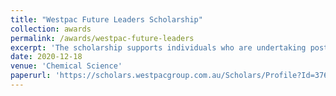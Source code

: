 ```yaml
---
title: "Westpac Future Leaders Scholarship"
collection: awards
permalink: /awards/westpac-future-leaders
excerpt: 'The scholarship supports individuals who are undertaking post-graduate study that will ultimately make a difference to Australia in one of three areas; technology and innovation, fostering Australian-Asian ties, and enabling positive social change. As well as your studies, the scholarship provides a nine-month Leadership Development Program which will build on your personal strengths and give you the insights, learning and inspiration you need to make your mark on the world.'
date: 2020-12-18
venue: 'Chemical Science'
paperurl: 'https://scholars.westpacgroup.com.au/Scholars/Profile?Id=3765'
---
```

